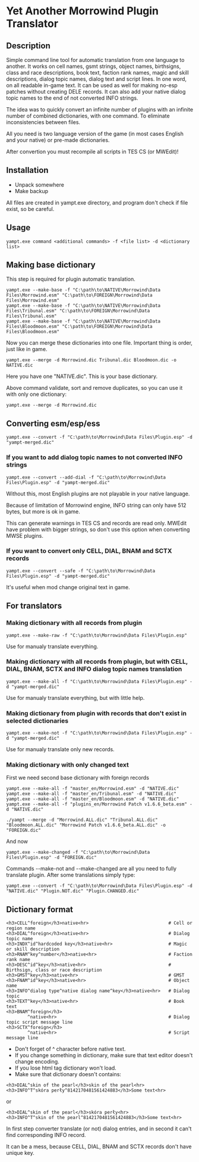 # Yet Another Morrowind Plugin Translator

## Description

Simple command line tool for automatic translation from one language to another. It works on cell names, gsmt strings, object names, birthsigns, class and race descriptions, book text, faction rank names, magic and skill descriptions, dialog topic names, dialog text and script lines. In one word, on all readable in-game text. It can be used as well for making no-esp patches without creating DELE records. It can also add your native dialog topic names to the end of not converted INFO strings.

The idea was to quickly convert an infinite number of plugins with an infinite number of combined dictionaries, with one command. To eliminate inconsistencies between files.

All you need is two language version of the game (in most cases English and your native) or pre-made dictionaries.

After convertion you must recompile all scripts in TES CS (or MWEdit)!

## Installation

- Unpack somewhere
- Make backup

All files are created in yampt.exe directory, and program don't check if file exist, so be careful.

## Usage
```
yampt.exe command <additional commands> -f <file list> -d <dictionary list>
```
## Making base dictionary

This step is required for plugin automatic translation.
```
yampt.exe --make-base -f "C:\path\to\NATIVE\Morrowind\Data Files\Morrowind.esm" "C:\path\to\FOREIGN\Morrowind\Data Files\Morrowind.esm"
yampt.exe --make-base -f "C:\path\to\NATIVE\Morrowind\Data Files\Tribunal.esm" "C:\path\to\FOREIGN\Morrowind\Data Files\Tribunal.esm"
yampt.exe --make-base -f "C:\path\to\NATIVE\Morrowind\Data Files\Bloodmoon.esm" "C:\path\to\FOREIGN\Morrowind\Data Files\Bloodmoon.esm"
```
Now you can merge these dictionaries into one file. Important thing is order, just like in game.
```
yampt.exe --merge -d Morrowind.dic Tribunal.dic Bloodmoon.dic -o NATIVE.dic
```
Here you have one "NATIVE.dic". This is your base dictionary.

Above command validate, sort and remove duplicates, so you can use it with only one dictionary:
```
yampt.exe --merge -d Morrowind.dic
```

## Converting esm/esp/ess
```
yampt.exe --convert -f "C:\path\to\Morrowind\Data Files\Plugin.esp" -d "yampt-merged.dic"
```
### If you want to add dialog topic names to not converted INFO strings
```
yampt.exe --convert --add-dial -f "C:\path\to\Morrowind\Data Files\Plugin.esp" -d "yampt-merged.dic"
```
Without this, most English plugins are not playable in your native language.

Because of limitation of Morrowind engine, INFO string can only have 512 bytes, but more is ok in game.

This can generate warnings in TES CS and records are read only. MWEdit have problem with bigger strings, so don't use this option when converting MWSE plugins.

### If you want to convert only CELL, DIAL, BNAM and SCTX records
```
yampt.exe --convert --safe -f "C:\path\to\Morrowind\Data Files\Plugin.esp" -d "yampt-merged.dic"
```
It's useful when mod change original text in game.

## For translators

### Making dictionary with all records from plugin
```
yampt.exe --make-raw -f "C:\path\to\Morrowind\Data Files\Plugin.esp"
```
Use for manualy translate everything.

### Making dictionary with all records from plugin, but with CELL, DIAL, BNAM, SCTX and INFO dialog topic names translation
```
yampt.exe --make-all -f "C:\path\to\Morrowind\Data Files\Plugin.esp" -d "yampt-merged.dic"
```
Use for manualy translate everything, but with little help.

### Making dictionary from plugin with records that don't exist in selected dictionaries
```
yampt.exe --make-not -f "C:\path\to\Morrowind\Data Files\Plugin.esp" -d "yampt-merged.dic"
```
Use for manualy translate only new records.

### Making dictionary with only changed text

First we need second base dictionary with foreign records
```
yampt.exe --make-all -f "master_en/Morrowind.esm" -d "NATIVE.dic"
yampt.exe --make-all -f "master_en/Tribunal.esm" -d "NATIVE.dic"
yampt.exe --make-all -f "master_en/Bloodmoon.esm" -d "NATIVE.dic"
yampt.exe --make-all -f "plugins_en/Morrowind Patch v1.6.6_beta.esm" -d "NATIVE.dic"

./yampt --merge -d "Morrowind.ALL.dic" "Tribunal.ALL.dic" "Bloodmoon.ALL.dic" "Morrowind Patch v1.6.6_beta.ALL.dic" -o "FOREIGN.dic"
```

And now
```
yampt.exe --make-changed -f "C:\path\to\Morrowind\Data Files\Plugin.esp" -d "FOREIGN.dic"
```

Commands --make-not and --make-changed are all you need to fully translate plugin.
After some translations simply type:
```
yampt.exe --convert -f "C:\path\to\Morrowind\Data Files\Plugin.esp" -d "NATIVE.dic" "Plugin.NOT.dic" "Plugin.CHANGED.dic"
```

## Dictionary format

```
<h3>CELL^foreign</h3>native<hr>                              # Cell or region name
<h3>DIAL^foreign</h3>native<hr>                              # Dialog topic name
<h3>INDX^id^hardcoded key</h3>native<hr>                     # Magic or skill description
<h3>RNAM^key^number</h3>native<hr>                           # Faction rank name
<h3>DESC^id^key</h3>native<hr>                               # Birthsign, class or race description
<h3>GMST^key</h3>native<hr>                                  # GMST
<h3>FNAM^id^key</h3>native<hr>                               # Object name
<h3>INFO^dialog type^native dialog name^key</h3>native<hr>   # Dialog topic
<h3>TEXT^key</h3>native<hr>                                  # Book text
<h3>BNAM^foreign</h3>
        ^native<hr>                                          # Dialog topic script message line
<h3>SCTX^foreign</h3>
        ^native<hr>                                          # Script message line
```
- Don't forget of ^ character before native text.
- If you change something in dictionary, make sure that text editor doesn't change encoding.
- If you lose html tag dictionary won't load.
- Make sure that dictionary doesn't contains:
```
<h3>DIAL^skin of the pearl</h3>skin of the pearl<hr>
<h3>INFO^T^skóra perły^8142170481561424883</h3>Some text<hr>
```
or
```
<h3>DIAL^skin of the pearl</h3>skóra perły<hr>
<h3>INFO^T^skin of the pearl^8142170481561424883</h3>Some text<hr>
```
In first step converter translate (or not) dialog entries, and in second it can't find corresponding INFO record.

It can be a mess, because CELL, DIAL, BNAM and SCTX records don't have unique key.

